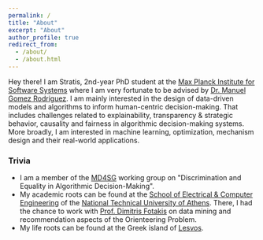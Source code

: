 ```yaml
---
permalink: /
title: "About"
excerpt: "About"
author_profile: true
redirect_from: 
  - /about/
  - /about.html
---
```


Hey there! I am Stratis, 2nd-year PhD student at the [Max Planck Institute for Software Systems](https://www.mpi-sws.org/) where I am very fortunate to be advised by [Dr. Manuel Gomez Rodriguez](https://people.mpi-sws.org/~manuelgr/index.html). I am mainly interested in the design of data-driven models and algorithms to inform human-centric decision-making. That includes challenges related to explainability, transparency & strategic behavior, causality and fairness in algorithmic decision-making systems. More broadly, I am interested in machine learning, optimization, mechanism design and their real-world applications.

### Trivia
* I am a member of the [MD4SG](https://www.md4sg.com/) working group on "Discrimination and Equality in Algorithmic Decision-Making".
* My academic roots can be found at the [School of Electrical & Computer Engineering](https://www.ece.ntua.gr/en) of the [National Technical University of Athens](https://www.ntua.gr/en/). There, I had the chance to work with [Prof. Dimitris Fotakis](https://www.softlab.ntua.gr/~fotakis/) on data mining and recommendation aspects of the Orienteering Problem.
* My life roots can be found at the Greek island of [Lesvos](https://www.lesvos.com/index.html).
